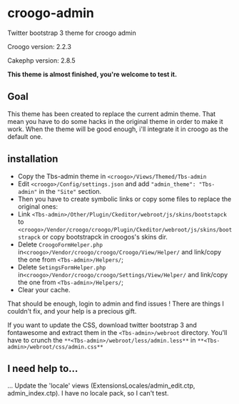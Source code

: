 croogo-admin
============

Twitter bootstrap 3 theme for croogo admin

Croogo version: 2.2.3

Cakephp version: 2.8.5

**This theme is almost finished, you're welcome to test it.**

## Goal
This theme has been created to replace the current admin theme. That mean you have to do some hacks in the original theme in order to make it work.
When the theme will be good enough, i'll integrate it in croogo as the default one.

## installation
 * Copy the Tbs-admin theme in `<croogo>/Views/Themed/Tbs-admin`
 * Edit `<croogo>/Config/settings.json` and add `"admin_theme": "Tbs-admin"` in the `"Site"` section.
 * Then you have to create symbolic links or copy some files to replace the original ones:
  * Link `<Tbs-admin>/Other/Plugin/Ckeditor/webroot/js/skins/bootstapck` to `<croogo>/Vendor/croogo/croogo/Plugin/Ckeditor/webroot/js/skins/bootstrapck` or copy bootstrapck in croogos's skins dir.
  * Delete `CroogoFormHelper.php` in`<croogo>/Vendor/croogo/croogo/Croogo/View/Helper/` and link/copy the one from `<Tbs-admin>/Helpers/`;
  * Delete `SetingsFormHelper.php` in`<croogo>/Vendor/croogo/croogo/Settings/View/Helper/` and link/copy the one from `<Tbs-admin>/Helpers/`;
 * Clear your cache.

That should be enough, login to admin and find issues ! There are things I couldn't fix, and your help is a precious gift.

If you want to update the CSS, download twitter bootstrap 3 and fontawesome and extract them in the `<Tbs-admin>/webroot` directory. You'll have to crunch the `**<Tbs-admin>/webroot/less/admin.less**` in `**<Tbs-admin>/webroot/css/admin.css**`

## I need help to...
... Update the 'locale' views (ExtensionsLocales/admin_edit.ctp, admin_index.ctp). I have no locale pack, so I can't test.

